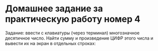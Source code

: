 # Домашнее задание за практическую работу номер 4

Задание: ввести с клавиатуры (через терминал) многозначное десятичное число. Найти сумму и произведение ЦИФР этого числа и вывести их на экран в отдельных строках:


